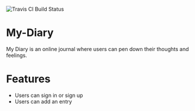 ![Travis CI Build Status](https://travis-ci.org/Ijebusoma/My-Diary.svg?branch=develop)

# My-Diary
My Diary is an online journal where users can pen down their thoughts and feelings.

# Features

* Users can sign in or sign up
* Users can add an entry

